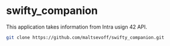 # swifty_companion

This application takes information from Intra usign 42 API.

```bash
git clone https://github.com/maltsevoff/swifty_companion.git
```
